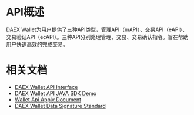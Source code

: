 # API概述
DAEX Wallet为用户提供了三种API类型，管理API（mAPI）、交易API（eAPI）、交易验证API（ecAPI）。三种API分别处理管理、交易、交易确认指令。旨在帮助用户快速高效的完成交易。

# 相关文档

* [DAEX Wallet API Interface](http://www.daex.pro/doc/)
* [DAEX Wallet API JAVA SDK Demo](https://github.com/DAEX-BLOCKCHAIN/daex-wallet-api-sdk/wiki/DAEX-Wallet-API-JAVA-SDK-Demo)
* [Wallet Api Apply Document](https://github.com/DAEX-BLOCKCHAIN/daex-wallet-api-sdk/wiki/Wallet-Api-Apply-Document)
* [DAEX Wallet Data Signature Standard](https://github.com/DAEX-BLOCKCHAIN/daex-wallet-api-sdk/wiki/DAEX-Wallet-Data-Signature-Standard)
